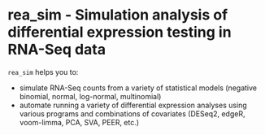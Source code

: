 rea_sim - Simulation analysis of differential expression testing in RNA-Seq data
========================================================

`rea_sim` helps you to:

- simulate RNA-Seq counts from a variety of statistical models (negative binomial, normal, log-normal, multinomial)
- automate running a variety of differential expression analyses using various programs and combinations of covariates (DESeq2, edgeR, voom-limma, PCA, SVA, PEER, etc.)

